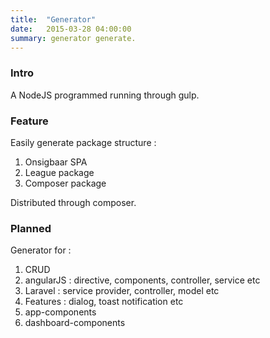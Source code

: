 ```yaml
---
title:  "Generator"
date:   2015-03-28 04:00:00
summary: generator generate.
---
```


### Intro

A NodeJS programmed running through gulp.

### Feature

Easily generate package structure : 

1. Onsigbaar SPA
2. League package
3. Composer package

Distributed through composer.

### Planned

Generator for :

1. CRUD
2. angularJS : directive, components, controller, service etc
3. Laravel : service provider, controller, model etc
4. Features : dialog, toast notification etc
5. app-components
6. dashboard-components